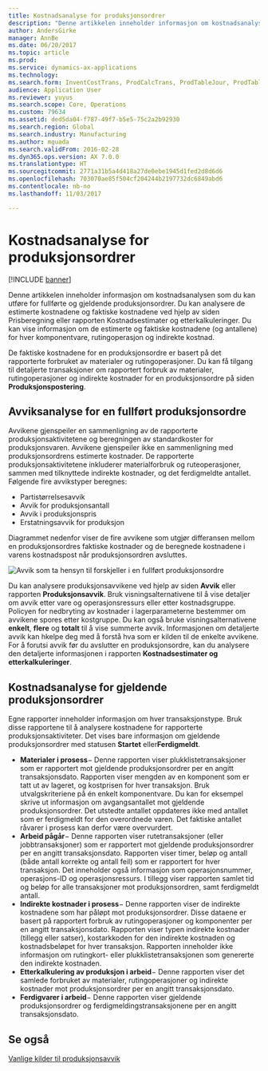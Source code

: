 ```yaml
---
title: Kostnadsanalyse for produksjonsordrer
description: "Denne artikkelen inneholder informasjon om kostnadsanalysen som du kan utføre for fullførte og gjeldende produksjonsordrer. Du kan analysere de estimerte kostnadene og faktiske kostnadene ved hjelp av siden Prisberegning eller rapporten Kostnadsestimater og etterkalkuleringer. Du kan vise informasjon om de estimerte og faktiske kostnadene (og antallene) for hver komponentvare, rutingoperasjon og indirekte kostnad."
author: AndersGirke
manager: AnnBe
ms.date: 06/20/2017
ms.topic: article
ms.prod: 
ms.service: dynamics-ax-applications
ms.technology: 
ms.search.form: InventCostTrans, ProdCalcTrans, ProdTableJour, ProdTableListPage
audience: Application User
ms.reviewer: yuyus
ms.search.scope: Core, Operations
ms.custom: 79634
ms.assetid: ded5da04-f787-49f7-b5e5-75c2a2b92930
ms.search.region: Global
ms.search.industry: Manufacturing
ms.author: mguada
ms.search.validFrom: 2016-02-28
ms.dyn365.ops.version: AX 7.0.0
ms.translationtype: HT
ms.sourcegitcommit: 2771a31b5a4d418a27de0ebe1945d1fed2d8d6d6
ms.openlocfilehash: 703070ae85f504cf204244b2197732dc6849abd6
ms.contentlocale: nb-no
ms.lasthandoff: 11/03/2017

---
```


# <a name="production-order-cost-analysis"></a>Kostnadsanalyse for produksjonsordrer

[!INCLUDE [banner](../includes/banner.md)]

Denne artikkelen inneholder informasjon om kostnadsanalysen som du kan utføre for fullførte og gjeldende produksjonsordrer. Du kan analysere de estimerte kostnadene og faktiske kostnadene ved hjelp av siden Prisberegning eller rapporten Kostnadsestimater og etterkalkuleringer. Du kan vise informasjon om de estimerte og faktiske kostnadene (og antallene) for hver komponentvare, rutingoperasjon og indirekte kostnad.

De faktiske kostnadene for en produksjonsordre er basert på det rapporterte forbruket av materialer og rutingoperasjoner. Du kan få tilgang til detaljerte transaksjoner om rapportert forbruk av materialer, rutingoperasjoner og indirekte kostnader for en produksjonsordre på siden **Produksjonspostering**.

## <a name="variance-analysis-for-a-completed-production-order"></a>Avviksanalyse for en fullført produksjonsordre
Avvikene gjenspeiler en sammenligning av de rapporterte produksjonsaktivitetene og beregningen av standardkoster for produksjonsvaren. Avvikene gjenspeiler ikke en sammenligning med produksjonsordrens estimerte kostnader. De rapporterte produksjonsaktivitetene inkluderer materialforbruk og ruteoperasjoner, sammen med tilknyttede indirekte kostnader, og det ferdigmeldte antallet. Følgende fire avvikstyper beregnes:

-   Partistørrelsesavvik
-   Avvik for produksjonsantall
-   Avvik i produksjonspris
-   Erstatningsavvik for produksjon

Diagrammet nedenfor viser de fire avvikene som utgjør differansen mellom en produksjonsordres faktiske kostnader og de beregnede kostnadene i varens kostnadspost når produksjonsordren avsluttes. 

![Avvik som ta hensyn til forskjeller i en fullført produksjonsordre](./media/control.jpg) 

Du kan analysere produksjonsavvikene ved hjelp av siden **Avvik** eller rapporten **Produksjonsavvik**. Bruk visningsalternativene til å vise detaljer om avvik etter vare og operasjonsressurs eller etter kostnadsgruppe. Policyen for nedbryting av kostnader i lagerparameterne bestemmer om avvikene spores etter kostgruppe. Du kan også bruke visningsalternativene **enkelt**, **flere** og **totalt** til å vise summerte avvik. Informasjonen om detaljerte avvik kan hkelpe deg med å forstå hva som er kilden til de enkelte avvikene. For å forutsi avvik før du avslutter en produksjonsordre, kan du analysere den detaljerte informasjonen i rapporten **Kostnadsestimater og etterkalkuleringer**.

## <a name="cost-analysis-for-current-production-orders"></a>Kostnadsanalyse for gjeldende produksjonsordrer
Egne rapporter inneholder informasjon om hver transaksjonstype. Bruk disse rapportene til å analysere kostnadene for rapporterte produksjonsaktiviteter. Det vises bare informasjon om gjeldende produksjonsordrer med statusen **Startet** eller**Ferdigmeldt**.

-   **Materialer i prosess**− Denne rapporten viser plukklistetransaksjoner som er rapportert mot gjeldende produksjonsordrer per en angitt transaksjonsdato. Rapporten viser mengden av en komponent som er tatt ut av lageret, og kostprisen for hver transaksjon. Bruk utvalgskriteriene på én enkelt komponentvare. Du kan for eksempel skrive ut informasjon om avgangsantallet mot gjeldende produksjonsordrer. Det utstedte antallet oppdateres ikke med antallet som er ferdigmeldt for den overordnede varen. Det faktiske antallet råvarer i prosess kan derfor være overvurdert.
-   **Arbeid pågår**− Denne rapporten viser rutetransaksjoner (eller jobbtransaksjoner) som er rapportert mot gjeldende produksjonsordrer per en angitt transaksjonsdato. Rapporten viser timer, beløp og antall (både antall korrekte og antall feil) som er rapportert for hver transaksjon. Det inneholder også informasjon som operasjonsnummer, operasjons-ID og operasjonsressurs. I tillegg viser rapporten samlet tid og beløp for alle transaksjoner mot produksjonsordren, samt ferdigmeldt antall.
-   **Indirekte kostnader i prosess**− Denne rapporten viser de indirekte kostnadene som har påløpt mot produksjonsordrer. Disse dataene er basert på rapportert forbruk av rutingoperasjoner og komponenter per en angitt transaksjonsdato. Rapporten viser typen indirekte kostnader (tillegg eller satser), kostarkkoden for den indirekte kostnaden og kostnadsbeløpet for hver transaksjon. Rapporten inneholder ikke informasjon om rutingkort- eller plukklistetransaksjonen som genererte den indirekte kostnaden.
-   **Etterkalkulering av produksjon i arbeid**− Denne rapporten viser det samlede forbruket av materialer, rutingoperasjoner og indirekte kostnader mot produksjonsordrer per en angitt transaksjonsdato.
-   **Ferdigvarer i arbeid**− Denne rapporten viser gjeldende produksjonsordrer og ferdigmeldingstransaksjonene per en angitt transaksjonsdato.


<a name="see-also"></a>Se også
--------

[Vanlige kilder til produksjonsavvik](common-sources-of-production-variances.md)




